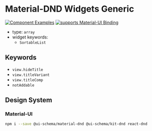 # Material-DND Widgets Generic

[![Component Examples](https://img.shields.io/badge/Examples-green?labelColor=1d3d39&color=1a6754&logoColor=ffffff&style=flat-square)](#demo-ui-generator) [![supports Material-UI Binding](https://img.shields.io/badge/Material-green?labelColor=1a237e&color=0d47a1&logoColor=ffffff&style=flat-square&logo=mui)](#material-ui)

- type: `array`
- widget keywords:
    - `SortableList`

## Keywords

- `view.hideTitle`
- `view.titleVariant`
- `view.titleComp`
- `notAddable`

## Design System

### Material-UI

```bash
npm i --save @ui-schema/material-dnd @ui-schema/kit-dnd react-dnd
```
